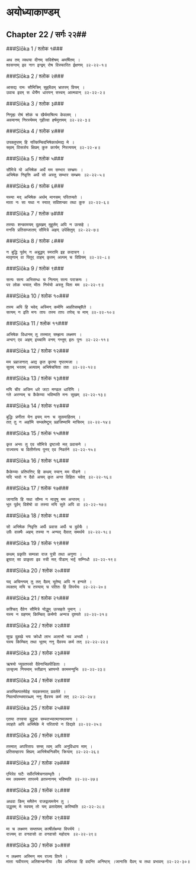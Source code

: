 अयोध्याकाण्डम्
===============================


## Chapter 22  / सर्गः २२##


###Slōka 1 / श्लोक १###


    अथ तम् व्यथया दीनम् सविशेषम् अमर्षितम् ।
    श्वसन्तम् इव नाग इन्द्रम् रोष विस्फारित ईक्षणम् ॥२-२२-१॥


###Slōka 2 / श्लोक २###


    आसद्य रामः सौमित्रिम् सुह्Rदम् भ्रातरम् प्रियम् ।
    उवाच इदम् स धैर्येण धारयन् सत्त्वम् आत्मवान् ॥२-२२-२॥


###Slōka 3 / श्लोक ३###


    निगृह्य रोषं शोकं च खैर्यमाश्रित्य केवलम् ।
    अवमानम् निरस्येमम् गृहीत्वा हर्षमुत्तमम् ॥२-२२-३॥


###Slōka 4 / श्लोक ४###


    उपक्लुप्तम् हि यत्किम्चिदभिषेकार्थमद्य मे ।
    स्र्वम् विसर्जय क्षिप्रम् कुरु कार्यम् निरत्ययम् ॥२-२२-४॥


###Slōka 5 / श्लोक ५###


    सौमित्रे यो अभिषेक अर्थे मम सम्भार सम्भ्रमः ।
    अभिषेक निवृत्ति अर्थे सो अस्तु सम्भार सम्भ्रमः ॥२-२२-५॥


###Slōka 6 / श्लोक ६###


    यस्या मद् अभिषेक अर्थम् मानसम् परितप्यते ।
    माता नः सा यथा न स्यात् सविशन्का तथा कुरु ॥२-२२-६॥


###Slōka 7 / श्लोक ७###


    तस्याः शन्कामयम् दुह्खम् मुहूर्तम् अपि न उत्सहे ।
    मनसि प्रतिसम्जातम् सौमित्रे अहम् उपेक्षितुम् ॥२-२२-७॥


###Slōka 8 / श्लोक ८###


    न बुद्धि पूर्वम् न अबुद्धम् स्मरामि इह कदाचन ।
    मातृणाम् वा पितुर् वाहम् कृतम् अल्पम् च विप्रियम् ॥२-२२-८॥


###Slōka 9 / श्लोक ९###


    सत्यः सत्य अभिसम्धः च नित्यम् सत्य पराक्रमः ।
    पर लोक भयात् भीतः निर्भयो अस्तु पिता मम ॥२-२२-९॥


###Slōka 10 / श्लोक १०###


    तस्य अपि हि भवेद् अस्मिन् कर्मणि अप्रतिसम्ह्Rते ।
    सत्यम् न इति मनः तापः तस्य तापः तपेच् च माम् ॥२-२२-१०॥


###Slōka 11 / श्लोक ११###


    अभिषेक विधानम् तु तस्मात् सम्हृत्य लक्ष्मण ।
    अन्वग् एव अहम् इच्चामि वनम् गन्तुम् इतः पुनः ॥२-२२-११॥


###Slōka 12 / श्लोक १२###


    मम प्रव्राजनात् अद्य कृत कृत्या नृपात्मजा ।
    सुतम् भरतम् अव्यग्रम् अभिषेचयिता ततः ॥२-२२-१२॥


###Slōka 13 / श्लोक १३###


    मयि चीर अजिन धरे जटा मण्डल धारिणि ।
    गते अरण्यम् च कैकेय्या भविष्यति मनः सुखम् ॥२-२२-१३॥


###Slōka 14 / श्लोक १४###


    बुद्धिः प्रणीता येन इयम् मनः च सुसमाहितम् ।
    तत् तु न अर्हामि सम्क्लेष्टुम् प्रव्रजिष्यामि माचिरम् ॥२-२२-१४॥


###Slōka 15 / श्लोक १५###


    कृत अन्तः तु एव सौमित्रे द्रष्टव्यो मत् प्रवासने ।
    राज्यस्य च वितीर्णस्य पुनर् एव निवर्तने ॥२-२२-१५॥


###Slōka 16 / श्लोक १६###


    कैकेय्याः प्रतिपत्तिर् हि कथम् स्यान् मम पीडने ।
    यदि भावो न दैवो अयम् कृत अन्त विहितः भवेत् ॥२-२२-१६॥


###Slōka 17 / श्लोक १७###


    जानासि हि यथा सौम्य न मातृषु मम अन्तरम् ।
    भूत पूर्वम् विशेषो वा तस्या मयि सुते अपि वा ॥२-२२-१७॥


###Slōka 18 / श्लोक १८###


    सो अभिषेक निवृत्ति अर्थैः प्रवास अर्थैः च दुर्वचैः ।
    उग्रैः वाक्यैः अहम् तस्या न अन्यद् दैवात् समर्थये ॥२-२२-१८॥


###Slōka 19 / श्लोक १९###


    कथम् प्रकृति सम्पन्ना राज पुत्री तथा अगुणा ।
    ब्रूयात् सा प्राकृता इव स्त्री मत् पीडाम् भर्तृ सम्निधौ ॥२-२२-१९॥


###Slōka 20 / श्लोक २०###


    यद् अचिन्त्यम् तु तत् दैवम् भूतेष्व् अपि न हन्यते ।
    व्यक्तम् मयि च तस्याम् च पतितः हि विपर्ययः ॥२-२२-२०॥


###Slōka 21 / श्लोक २१###


    कश्चित् दैवेन सौमित्रे योद्धुम् उत्सहते पुमान् ।
    यस्य न ग्रहणम् किम्चित् कर्मणो अन्यत्र दृश्यते ॥२-२२-२१॥


###Slōka 22 / श्लोक २२###


    सुख दुह्खे भय क्रोधौ लाभ अलाभौ भव अभवौ ।
    यस्य किम्चित् तथा भूतम् ननु दैवस्य कर्म तत् ॥२-२२-२२॥


###Slōka 23 / श्लोक २३###


    ऋषयो प्युग्रतपसो दैवेनाभिप्रपीडिताः ।
    उत्सृज्य नियमाम् स्तीव्रान् भ्रश्यन्ते काममन्युभिः ॥२-२२-२३॥


###Slōka 24 / श्लोक २४###


    असम्क्ल्पितमेवेह यदकस्मात् प्रवर्तते ।
    निवर्त्यारम्भमारब्धम् ननु दैवस्य कर्म तत् ॥२-२२-२४॥


###Slōka 25 / श्लोक २५###


    एतया तत्त्वया बुद्ध्या सम्स्तभ्यात्मानमात्मना ।
    व्याहते अपि अभिषेके मे परितापो न विद्यते ॥२-२२-२५॥


###Slōka 26 / श्लोक २६###


    तस्मात् अपरितापः सम्स् त्वम् अपि अनुविधाय माम् ।
    प्रतिसम्हारय क्षिप्रम् आभिषेचनिकीम् क्रियाम् ॥२-२२-२६॥


###Slōka 27 / श्लोक २७###


    एभिरेव घटैः सर्वैरभिषेचनसम्भृतैः ।
    मम लक्स्मण तापस्ये व्रतस्नानम् भविष्यति ॥२-२२-२७॥


###Slōka 28 / श्लोक २८###


    अथवा किम् ममैतेन राजद्रव्यमयेन तु ।
    उद्धृतम् मे स्वयम् तो यम् व्रतादेशम् करिष्यति ॥२-२२-२८॥


###Slōka 29 / श्लोक २९###


    मा च लक्ष्मण सम्तापम् कार्षीर्लक्ष्म्या विपर्यये ।
    राज्यम् वा वनवासो वा वनवासो महोदयः ॥२-२२-२९॥


###Slōka 30 / श्लोक ३०###


    न लक्ष्मण अस्मिन् मम राज्य विघ्ने ।
    माता यवीयस्य् अतिशन्कनीया ।दैव अभिपन्ना हि वदन्ति अनिष्टम् ।जानासि दैवम् च तथा प्रभावम् ॥२-२२-३०॥


